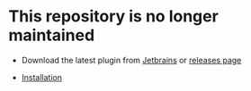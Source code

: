 # This repository is no longer maintained

- Download the latest plugin from [Jetbrains](https://plugins.jetbrains.com/plugin/12458-easyyapi) or [releases page](https://github.com/tangcent/easy-yapi/releases) 

- [Installation](https://github.com/tangcent/easy-yapi#installation)
